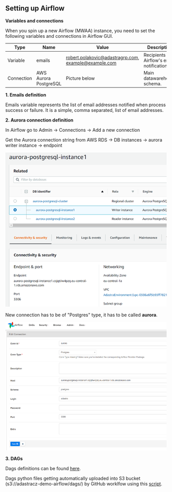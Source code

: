 ## Setting up Airflow

**Variables and connections**

When you spin up a new Airflow (MWAA) instance, you need to set the following variables and connections in Airflow GUI.

|  Type | Name | Value | Description |
|---|---|---|---|
| Variable | emails | robert.polakovic@adastragrp.com, example@example.com  | Recipients of Airflow's email notifications |
| Connection | AWS Aurora PostgreSQL | Picture below | Main datawarehouse schema. |

**1. Emails definition**

Emails variable represents the list of email addresses notified when process success or failure. It is a simple, comma separated, list of email addresses.

**2. Aurora connection definition**

In Airflow go to Admin -> Connections -> Add a new connection 

Get the Aurora connection string from AWS RDS -> DB instances -> aurora writer instance -> endpoint

![Getting Aurora connection string](img/airflow_aurora_con_string.png "Getting Aurora connection string")

New connection has to be of "Postgres" type, it has to be called **aurora**.

![Airflow Aurora connection](img/airflow_aurora_connection.png "Airflow Aurora connection")

**3. DAGs**

Dags definitions can be found [here](../data_platform/airflow/dags/).

Dags python files getting automatically uploaded into S3 bucket (s3://adastracz-demo-airflow/dags/) by GitHub worklfow using this [script](../data_platform/airflow/aws_ci_dags.sh).
